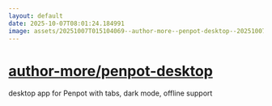 ```yaml
---
layout: default
date: 2025-10-07T08:01:24.184991
image: assets/20251007T015104069--author-more--penpot-desktop--20251007T023953433--cropped.png
---
```


# [author-more/penpot-desktop](https://github.com/author-more/penpot-desktop)

desktop app for Penpot with tabs, dark mode, offline support
